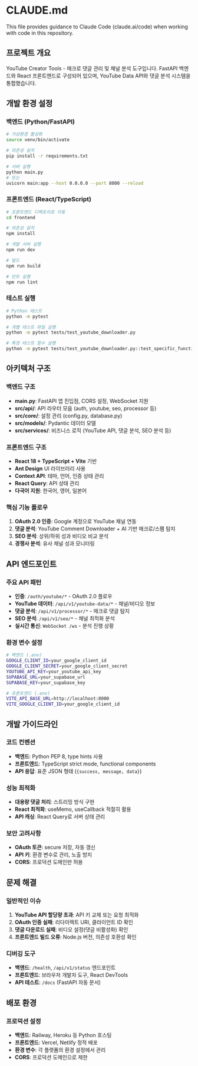 # CLAUDE.md

This file provides guidance to Claude Code (claude.ai/code) when working with code in this repository.

## 프로젝트 개요
YouTube Creator Tools - 매크로 댓글 관리 및 채널 분석 도구입니다. FastAPI 백엔드와 React 프론트엔드로 구성되어 있으며, YouTube Data API와 댓글 분석 시스템을 통합했습니다.

## 개발 환경 설정

### 백엔드 (Python/FastAPI)
```bash
# 가상환경 활성화
source venv/bin/activate

# 의존성 설치
pip install -r requirements.txt

# 서버 실행
python main.py
# 또는
uvicorn main:app --host 0.0.0.0 --port 8000 --reload
```

### 프론트엔드 (React/TypeScript)
```bash
# 프론트엔드 디렉토리로 이동
cd frontend

# 의존성 설치
npm install

# 개발 서버 실행
npm run dev

# 빌드
npm run build

# 린트 실행
npm run lint
```

### 테스트 실행
```bash
# Python 테스트
python -m pytest

# 개별 테스트 파일 실행
python -m pytest tests/test_youtube_downloader.py

# 특정 테스트 함수 실행
python -m pytest tests/test_youtube_downloader.py::test_specific_function
```

## 아키텍처 구조

### 백엔드 구조
- **main.py**: FastAPI 앱 진입점, CORS 설정, WebSocket 지원
- **src/api/**: API 라우터 모음 (auth, youtube, seo, processor 등)
- **src/core/**: 설정 관리 (config.py, database.py)
- **src/models/**: Pydantic 데이터 모델
- **src/services/**: 비즈니스 로직 (YouTube API, 댓글 분석, SEO 분석 등)

### 프론트엔드 구조  
- **React 18 + TypeScript + Vite** 기반
- **Ant Design** UI 라이브러리 사용
- **Context API**: 테마, 언어, 인증 상태 관리
- **React Query**: API 상태 관리
- **다국어 지원**: 한국어, 영어, 일본어

### 핵심 기능 플로우
1. **OAuth 2.0 인증**: Google 계정으로 YouTube 채널 연동
2. **댓글 분석**: YouTube Comment Downloader + AI 기반 매크로/스팸 탐지
3. **SEO 분석**: 상위/하위 성과 비디오 비교 분석
4. **경쟁사 분석**: 유사 채널 성과 모니터링

## API 엔드포인트

### 주요 API 패턴
- **인증**: `/auth/youtube/*` - OAuth 2.0 플로우
- **YouTube 데이터**: `/api/v1/youtube-data/*` - 채널/비디오 정보
- **댓글 분석**: `/api/v1/processor/*` - 매크로 댓글 탐지
- **SEO 분석**: `/api/v1/seo/*` - 채널 최적화 분석
- **실시간 통신**: `WebSocket /ws` - 분석 진행 상황

### 환경 변수 설정
```bash
# 백엔드 (.env)
GOOGLE_CLIENT_ID=your_google_client_id
GOOGLE_CLIENT_SECRET=your_google_client_secret
YOUTUBE_API_KEY=your_youtube_api_key
SUPABASE_URL=your_supabase_url
SUPABASE_KEY=your_supabase_key

# 프론트엔드 (.env)
VITE_API_BASE_URL=http://localhost:8000
VITE_GOOGLE_CLIENT_ID=your_google_client_id
```

## 개발 가이드라인

### 코드 컨벤션
- **백엔드**: Python PEP 8, type hints 사용
- **프론트엔드**: TypeScript strict mode, functional components
- **API 응답**: 표준 JSON 형태 (`{success, message, data}`)

### 성능 최적화
- **대용량 댓글 처리**: 스트리밍 방식 구현
- **React 최적화**: useMemo, useCallback 적절히 활용  
- **API 캐싱**: React Query로 서버 상태 관리

### 보안 고려사항
- **OAuth 토큰**: secure 저장, 자동 갱신
- **API 키**: 환경 변수로 관리, 노출 방지
- **CORS**: 프로덕션 도메인만 허용

## 문제 해결

### 일반적인 이슈
1. **YouTube API 할당량 초과**: API 키 교체 또는 요청 최적화
2. **OAuth 인증 실패**: 리다이렉트 URI, 클라이언트 ID 확인
3. **댓글 다운로드 실패**: 비디오 설정(댓글 비활성화) 확인
4. **프론트엔드 빌드 오류**: Node.js 버전, 의존성 호환성 확인

### 디버깅 도구
- **백엔드**: `/health`, `/api/v1/status` 엔드포인트
- **프론트엔드**: 브라우저 개발자 도구, React DevTools
- **API 테스트**: `/docs` (FastAPI 자동 문서)

## 배포 환경

### 프로덕션 설정
- **백엔드**: Railway, Heroku 등 Python 호스팅
- **프론트엔드**: Vercel, Netlify 정적 배포
- **환경 변수**: 각 플랫폼의 환경 설정에서 관리
- **CORS**: 프로덕션 도메인으로 제한